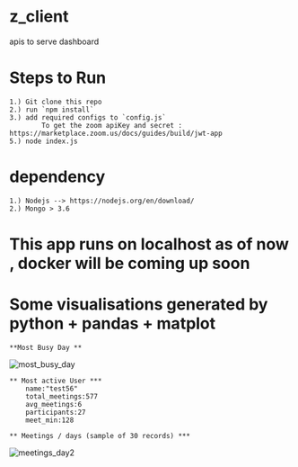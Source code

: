 # z_client
apis to serve dashboard

# Steps to Run 
    1.) Git clone this repo
    2.) run `npm install`
    3.) add required configs to `config.js`
            To get the zoom apiKey and secret : https://marketplace.zoom.us/docs/guides/build/jwt-app
    5.) node index.js
 
# dependency
    1.) Nodejs --> https://nodejs.org/en/download/
    2.) Mongo > 3.6 

# This app runs on localhost as of now , docker will be coming up soon


# Some visualisations generated by python + pandas + matplot

    **Most Busy Day **
![most_busy_day](https://user-images.githubusercontent.com/58457067/112960846-745ce680-9162-11eb-8f1f-dfe19991731e.png)

    ** Most active User ***
        name:"test56"
        total_meetings:577
        avg_meetings:6
        participants:27
        meet_min:128

    ** Meetings / days (sample of 30 records) ***
![meetings_day2](https://user-images.githubusercontent.com/58457067/112988304-505ccd80-9181-11eb-9bbf-055bbaa3b573.png)





